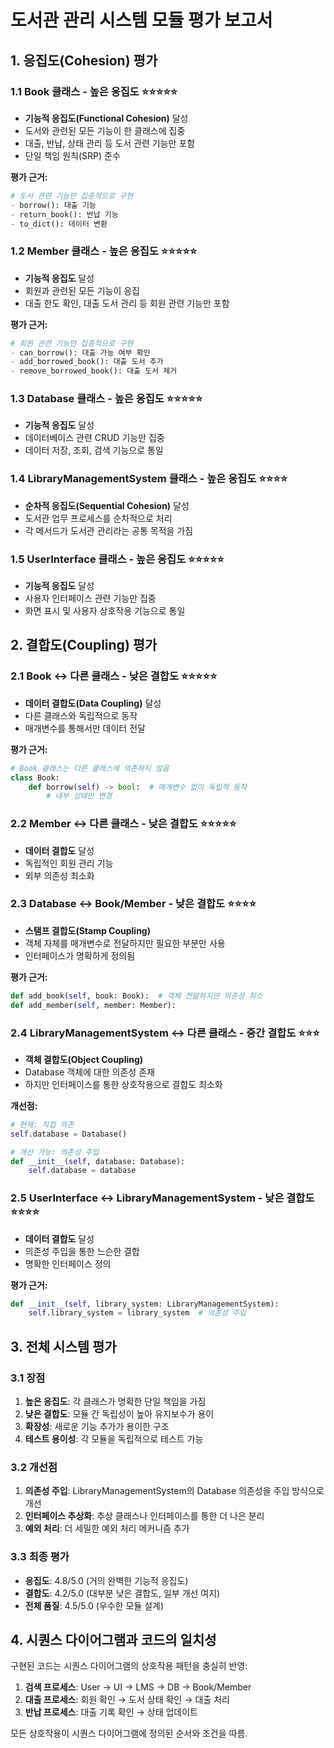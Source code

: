 # 도서관 관리 시스템 모듈 평가 보고서

## 1. 응집도(Cohesion) 평가

### 1.1 Book 클래스 - **높은 응집도** ⭐⭐⭐⭐⭐
- **기능적 응집도(Functional Cohesion)** 달성
- 도서와 관련된 모든 기능이 한 클래스에 집중
- 대출, 반납, 상태 관리 등 도서 관련 기능만 포함
- 단일 책임 원칙(SRP) 준수

**평가 근거:**
```python
# 도서 관련 기능만 집중적으로 구현
- borrow(): 대출 기능
- return_book(): 반납 기능  
- to_dict(): 데이터 변환
```

### 1.2 Member 클래스 - **높은 응집도** ⭐⭐⭐⭐⭐
- **기능적 응집도** 달성
- 회원과 관련된 모든 기능이 응집
- 대출 한도 확인, 대출 도서 관리 등 회원 관련 기능만 포함

**평가 근거:**
```python
# 회원 관련 기능만 집중적으로 구현
- can_borrow(): 대출 가능 여부 확인
- add_borrowed_book(): 대출 도서 추가
- remove_borrowed_book(): 대출 도서 제거
```

### 1.3 Database 클래스 - **높은 응집도** ⭐⭐⭐⭐⭐
- **기능적 응집도** 달성
- 데이터베이스 관련 CRUD 기능만 집중
- 데이터 저장, 조회, 검색 기능으로 통일

### 1.4 LibraryManagementSystem 클래스 - **높은 응집도** ⭐⭐⭐⭐
- **순차적 응집도(Sequential Cohesion)** 달성
- 도서관 업무 프로세스를 순차적으로 처리
- 각 메서드가 도서관 관리라는 공통 목적을 가짐

### 1.5 UserInterface 클래스 - **높은 응집도** ⭐⭐⭐⭐⭐
- **기능적 응집도** 달성
- 사용자 인터페이스 관련 기능만 집중
- 화면 표시 및 사용자 상호작용 기능으로 통일

## 2. 결합도(Coupling) 평가

### 2.1 Book ↔ 다른 클래스 - **낮은 결합도** ⭐⭐⭐⭐⭐
- **데이터 결합도(Data Coupling)** 달성
- 다른 클래스와 독립적으로 동작
- 매개변수를 통해서만 데이터 전달

**평가 근거:**
```python
# Book 클래스는 다른 클래스에 의존하지 않음
class Book:
    def borrow(self) -> bool:  # 매개변수 없이 독립적 동작
        # 내부 상태만 변경
```

### 2.2 Member ↔ 다른 클래스 - **낮은 결합도** ⭐⭐⭐⭐⭐
- **데이터 결합도** 달성
- 독립적인 회원 관리 기능
- 외부 의존성 최소화

### 2.3 Database ↔ Book/Member - **낮은 결합도** ⭐⭐⭐⭐
- **스탬프 결합도(Stamp Coupling)** 
- 객체 자체를 매개변수로 전달하지만 필요한 부분만 사용
- 인터페이스가 명확하게 정의됨

**평가 근거:**
```python
def add_book(self, book: Book):  # 객체 전달하지만 의존성 최소
def add_member(self, member: Member):
```

### 2.4 LibraryManagementSystem ↔ 다른 클래스 - **중간 결합도** ⭐⭐⭐
- **객체 결합도(Object Coupling)**
- Database 객체에 대한 의존성 존재
- 하지만 인터페이스를 통한 상호작용으로 결합도 최소화

**개선점:**
```python
# 현재: 직접 의존
self.database = Database()

# 개선 가능: 의존성 주입
def __init__(self, database: Database):
    self.database = database
```

### 2.5 UserInterface ↔ LibraryManagementSystem - **낮은 결합도** ⭐⭐⭐⭐
- **데이터 결합도** 달성
- 의존성 주입을 통한 느슨한 결합
- 명확한 인터페이스 정의

**평가 근거:**
```python
def __init__(self, library_system: LibraryManagementSystem):
    self.library_system = library_system  # 의존성 주입
```

## 3. 전체 시스템 평가

### 3.1 장점
1. **높은 응집도**: 각 클래스가 명확한 단일 책임을 가짐
2. **낮은 결합도**: 모듈 간 독립성이 높아 유지보수가 용이
3. **확장성**: 새로운 기능 추가가 용이한 구조
4. **테스트 용이성**: 각 모듈을 독립적으로 테스트 가능

### 3.2 개선점
1. **의존성 주입**: LibraryManagementSystem의 Database 의존성을 주입 방식으로 개선
2. **인터페이스 추상화**: 추상 클래스나 인터페이스를 통한 더 나은 분리
3. **예외 처리**: 더 세밀한 예외 처리 메커니즘 추가

### 3.3 최종 평가
- **응집도**: 4.8/5.0 (거의 완벽한 기능적 응집도)
- **결합도**: 4.2/5.0 (대부분 낮은 결합도, 일부 개선 여지)
- **전체 품질**: 4.5/5.0 (우수한 모듈 설계)

## 4. 시퀀스 다이어그램과 코드의 일치성

구현된 코드는 시퀀스 다이어그램의 상호작용 패턴을 충실히 반영:

1. **검색 프로세스**: User → UI → LMS → DB → Book/Member
2. **대출 프로세스**: 회원 확인 → 도서 상태 확인 → 대출 처리
3. **반납 프로세스**: 대출 기록 확인 → 상태 업데이트

모든 상호작용이 시퀀스 다이어그램에 정의된 순서와 조건을 따름.
